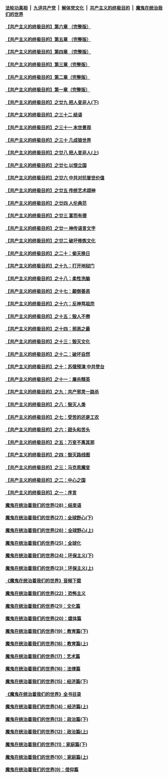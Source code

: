 ####  [法轮功真相](../../../../basic/blob/master/README.md?t=05251001) &nbsp;|&nbsp; [九评共产党](../../../../9ping.md/blob/master/README.md?t=05251001) &nbsp;|&nbsp; [解体党文化](../../../../jtdwh.md/blob/master/README.md?t=05251001)  &nbsp;|&nbsp; [共产主义的终极目的](../../../../gczydzjmd.md/blob/master/README.md?t=05251001) &nbsp;|&nbsp; [魔鬼在统治我们的世界](../../../../mgztzwmdsj.md/blob/master/README.md?t=05251001) 

#### [【共产主义的终极目的】第六章 （完整版）](../pages/nsc422/n11428913.md?t=05251001) 

#### [【共产主义的终极目的】第五章 （完整版）](../pages/nsc422/n11428912.md?t=05251001) 

#### [【共产主义的终极目的】第四章 （完整版）](../pages/nsc422/n11428907.md?t=05251001) 

#### [【共产主义的终极目的】第三章（完整版）](../pages/nsc422/n11428848.md?t=05251001) 

#### [【共产主义的终极目的】第二章（完整版）](../pages/nsc422/n11428831.md?t=05251001) 

#### [【共产主义的终极目的】第一章（完整版）](../pages/nsc422/n11417651.md?t=05251001) 

#### [【共产主义的终极目的】之廿九 把人变非人(下)](../pages/nsc422/n11344140.md?t=05251001) 

#### [【共产主义的终极目的】之三十二 结语](../pages/nsc422/n11360535.md?t=05251001) 

#### [【共产主义的终极目的】之三十一 末世景观](../pages/nsc422/n11351129.md?t=05251001) 

#### [【共产主义的终极目的】之三十 几成狼世界](../pages/nsc422/n11348280.md?t=05251001) 

#### [【共产主义的终极目的】之廿八 把人变非人(上)](../pages/nsc422/n11340492.md?t=05251001) 

#### [【共产主义的终极目的】之廿七 以恨立国](../pages/nsc422/n11336944.md?t=05251001) 

#### [【共产主义的终极目的】之廿六 中共对抗普世价值](../pages/nsc422/n11324785.md?t=05251001) 

#### [【共产主义的终极目的】之廿五 传统艺术颂神](../pages/nsc422/n11296396.md?t=05251001) 

#### [【共产主义的终极目的】之廿四 人伦典范](../pages/nsc422/n11296397.md?t=05251001) 

#### [【共产主义的终极目的】之廿三 富而有德](../pages/nsc422/n11283598.md?t=05251001) 

#### [【共产主义的终极目的】之廿一 神传语言文字](../pages/nsc422/n11263265.md?t=05251001) 

#### [【共产主义的终极目的】之廿二 破坏修炼文化](../pages/nsc422/n11245728.md?t=05251001) 

#### [【共产主义的终极目的】之二十：偷天换日](../pages/nsc422/n11238846.md?t=05251001) 

#### [【共产主义的终极目的】之十九：打开地狱门](../pages/nsc422/n11206376.md?t=05251001) 

#### [【共产主义的终极目的】之十八：柔性洗脑](../pages/nsc422/n11199994.md?t=05251001) 

#### [【共产主义的终极目的】之十七：颠倒善恶](../pages/nsc422/n11179782.md?t=05251001) 

#### [【共产主义的终极目的】之十六：反神骂祖宗](../pages/nsc422/n11166798.md?t=05251001) 

#### [【共产主义的终极目的】之十五：毁人不倦](../pages/nsc422/n11166792.md?t=05251001) 

#### [【共产主义的终极目的】之十四：邪恶之最](../pages/nsc422/n11150249.md?t=05251001) 

#### [【共产主义的终极目的】之十三：毁灭文化](../pages/nsc422/n11135227.md?t=05251001) 

#### [【共产主义的终极目的】之十二：破坏自然](../pages/nsc422/n11135214.md?t=05251001) 

#### [【共产主义的终极目的】之十：苏俄预演 中共登台](../pages/nsc422/n11118424.md?t=05251001) 

#### [【共产主义的终极目的】之十一：屠杀精英](../pages/nsc422/n11118442.md?t=05251001) 

#### [【共产主义的终极目的】之九：共产邪灵一路杀](../pages/nsc422/n11114139.md?t=05251001) 

#### [【共产主义的终极目的】之八：毁灭人类](../pages/nsc422/n11108503.md?t=05251001) 

#### [【共产主义的终极目的】之七：受苦的还是工农](../pages/nsc422/n11101809.md?t=05251001) 

#### [【共产主义的终极目的】之六：甜头和苦头](../pages/nsc422/n11096971.md?t=05251001) 

#### [【共产主义的终极目的】之五：万变不离其邪](../pages/nsc422/n11091285.md?t=05251001) 

#### [【共产主义的终极目的】之四：毁灭路线图](../pages/nsc422/n11086284.md?t=05251001) 

#### [【共产主义的终极目的】之三：马克思魔变](../pages/nsc422/n11061941.md?t=05251001) 

#### [【共产主义的终极目的】之二：中心之国](../pages/nsc422/n11047728.md?t=05251001) 

#### [【共产主义的终极目的】之一：序言](../pages/nsc422/n11086077.md?t=05251001) 

#### [魔鬼在统治着我们的世界(28)：结束语](../pages/nsc422/n10936246.md?t=05251001) 

#### [魔鬼在统治着我们的世界(27)：全球野心(下)](../pages/nsc422/n10928319.md?t=05251001) 

#### [魔鬼在统治着我们的世界(26)：全球野心(上)](../pages/nsc422/n10900318.md?t=05251001) 

#### [魔鬼在统治着我们的世界(25)：全球化](../pages/nsc422/n10788205.md?t=05251001) 

#### [魔鬼在统治着我们的世界(24)：环保主义(下)](../pages/nsc422/n10695307.md?t=05251001) 

#### [魔鬼在统治着我们的世界(23)：环保主义(上)](../pages/nsc422/n10688613.md?t=05251001) 

#### [《魔鬼在统治着我们的世界》音频下载](../pages/nsc422/n10635553.md?t=05251001) 

#### [魔鬼在统治着我们的世界(22)：恐怖主义](../pages/nsc422/n10614727.md?t=05251001) 

#### [魔鬼在统治着我们的世界(21)：文化篇](../pages/nsc422/n10597706.md?t=05251001) 

#### [魔鬼在统治着我们的世界(20)：媒体篇](../pages/nsc422/n10586579.md?t=05251001) 

#### [魔鬼在统治着我们的世界(19)：教育篇(下)](../pages/nsc422/n10564808.md?t=05251001) 

#### [魔鬼在统治着我们的世界(18)：教育篇(上)](../pages/nsc422/n10526970.md?t=05251001) 

#### [魔鬼在统治着我们的世界(17)：艺术篇](../pages/nsc422/n10499093.md?t=05251001) 

#### [魔鬼在统治着我们的世界(16)：法律篇](../pages/nsc422/n10485969.md?t=05251001) 

#### [魔鬼在统治着我们的世界(15)：经济篇(下)](../pages/nsc422/n10469975.md?t=05251001) 

#### [《魔鬼在统治着我们的世界》全书目录](../pages/nsc422/n10464261.md?t=05251001) 

#### [魔鬼在统治着我们的世界(14)：经济篇(上)](../pages/nsc422/n10457370.md?t=05251001) 

#### [魔鬼在统治着我们的世界(13)：政治篇(下)](../pages/nsc422/n10448270.md?t=05251001) 

#### [魔鬼在统治着我们的世界(12)：政治篇(上)](../pages/nsc422/n10444576.md?t=05251001) 

#### [魔鬼在统治着我们的世界(11)：家庭篇(下)](../pages/nsc422/n10440961.md?t=05251001) 

#### [魔鬼在统治着我们的世界(10)：家庭篇(上)](../pages/nsc422/n10435448.md?t=05251001) 

#### [魔鬼在统治着我们的世界(9)：信仰篇](../pages/nsc422/n10432159.md?t=05251001) 

